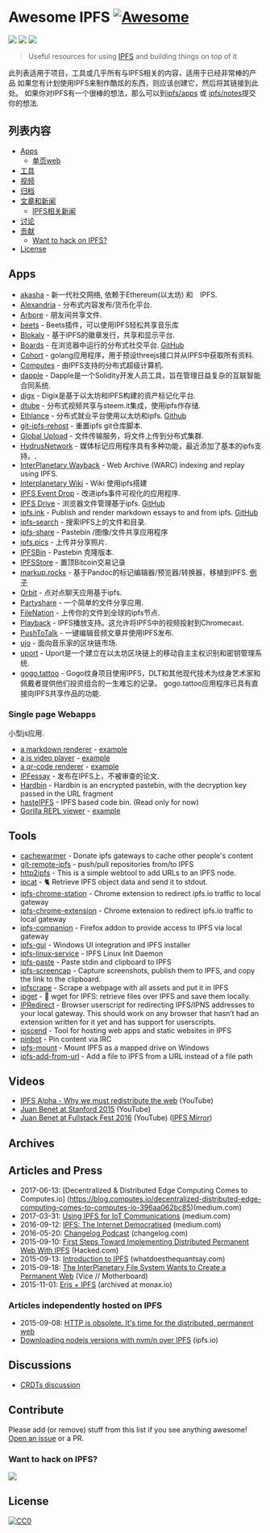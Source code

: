 # Awesome IPFS [![Awesome](https://cdn.rawgit.com/sindresorhus/awesome/d7305f38d29fed78fa85652e3a63e154dd8e8829/media/badge.svg)](https://github.com/sindresorhus/awesome)

[![](https://img.shields.io/badge/made%20by-Protocol%20Labs-blue.svg?style=flat-square)](http://ipn.io)
[![](https://img.shields.io/badge/project-IPFS-blue.svg?style=flat-square)](http://ipfs.io/)
[![](https://img.shields.io/badge/freenode-%23ipfs-blue.svg?style=flat-square)](http://webchat.freenode.net/?channels=%23ipfs)

> Useful resources for using [IPFS](https://ipfs.io) and building things on top of it

此列表适用于项目，工具或几乎所有与IPFS相关的内容，适用于已经非常棒的产品
如果您有计划使用IPFS来制作酷炫的东西，则应该创建它，然后将其链接到此处。 
如果你对IPFS有一个很棒的想法，那么可以到[ipfs/apps](https://github.com/ipfs/apps) 或
[ipfs/notes](https://github.com/ipfs/notes)提交你的想法.

## 列表内容

- [Apps](#apps)
  - [单页web](#single-page-webapps)
- [工具](#tools)
- [视频](#videos)
- [归档](#archives)
- [文章和新闻](#articles-and-press)
  - [IPFS相关新闻](#articles-independently-hosted-on-ipfs)
- [讨论](#discussions)
- [贡献](#contribute)
  - [Want to hack on IPFS?](#want-to-hack-on-ipfs)
- [License](#license)

## Apps

* [akasha](http://akasha.world/) - 新一代社交网络, 依赖于Ethereum(以太坊) 和　IPFS.
* [Alexandria](http://www.alexandria.io/learn/#integrated-technologies) - 分布式内容发布/货币化平台.
* [Arbore](http://arbo.re) - 朋友间共享文件.
* [beets](https://github.com/beetbox/beets) - Beets插件，可以使用IPFS轻松共享音乐库
* [Blokaly](https://www.blokaly.com) - 基于IPFS的徽章发行，共享和显示平台.
* [Boards](https://ipfs.io/ipns/boards.ydns.eu) - 在浏览器中运行的分布式社交平台. [GitHub](https://github.com/fazo96/ipfs-boards)
* [Cohort](https://github.com/zignig/cohort) - golang应用程序，用于预设threejs接口并从IPFS中获取所有资料.
* [Computes](https://computes.io) - 由IPFS支持的分布式超级计算机.
* [dapple](https://github.com/nexusdev/dapple) - Dapple是一个Solidity开发人员工具，旨在管理日益复杂的互联智能合同系统.
* [digx](https://www.dgx.io/) - Digix是基于以太坊和IPFS构建的资产标记化平台.
* [dtube](https://d.tube) - 分布式视频共享与steem.it集成，使用ipfs作存储.
* [Ethlance](http://ethlance.com) - 分布式就业平台使用以太坊和ipfs. [Github](https://github.com/madvas/ethlance)
* [git-ipfs-rehost](https://github.com/whyrusleeping/git-ipfs-rehost) - 重置ipfs git仓库脚本.
* [Global Upload](https://globalupload.io/) - 文件传输服务，将文件上传到分布式集群.
* [HydrusNetwork](https://github.com/hydrusnetwork/hydrus) - 媒体标记应用程序具有多种功能，最近添加了基本的ipfs支持。.
* [InterPlanetary Wayback](https://github.com/oduwsdl/ipwb) - Web Archive (WARC) indexing and replay using IPFS.
* [Interplanetary Wiki](https://github.com/jamescarlyle/ipfs-wiki) - Wiki 使用ipfs搭建
* [IPFS Event Drop](https://github.com/travisperson/ipfs-event-drops) - 改进ipfs事件可视化的应用程序.
* [IPFS Drive](http://ipfs-drive.ydns.eu) - 浏览器文件管理基于ipfs. [GitHub](https://github.com/fazo96/ipfs-drive)
* [ipfs.ink](https://ipfs.ink) - Publish and render markdown essays to and from ipfs. [GitHub](https://github.com/kpcyrd/ipfs.ink)
* [ipfs-search](http://ipfs-search.com) - 搜索IPFS上的文件和目录.
* [ipfs-share](https://github.com/rameshvarun/ipfs-share) - Pastebin /图像/文件共享应用程序
* [ipfs.pics](https://github.com/ipfspics/ipfspics-server) - 上传并分享照片.
* [IPFSBin](https://github.com/victorbjelkholm/ipfsbin) - Pastebin 克隆版本.
* [IPFSStore](https://ipfsstore.it) - 置顶Bitcoin交易记录
* [markup.rocks](https://github.com/davidar/markup.rocks) - 基于Pandoc的标记编辑器/预览器/转换器，移植到IPFS. [例子](https://ipfs.io/ipfs/QmWPgJnUGLB1LPh9KMG9LEN4LVu5e17TwkEtcmTWdNn9V6/#/ipfs/QmfQ75DjAxYzxMP2hdm6o4wFwZS5t7uorEZ2pX9AKXEg2u)
* [Orbit](https://github.com/haadcode/orbit) - 点对点聊天应用基于ipfs.
* [Partyshare](https://partysha.re) - 一个简单的文件分享应用.
* [FileNation](https://filenation.io/) - 上传你的文件到全球的ipfs节点.
* [Playback](https://mafintosh.github.io/playback/) - IPFS播放支持。这允许将IPFS中的视频投射到Chromecast.
* [PushToTalk](http://timothy.hobbs.cz/push-to-talk/index.html) - 一键编辑音频文章并使用IPFS发布.
* [ujo](http://ujomusic.com/) - 面向音乐家的区块链市场.
* [uport](https://uport.me/#home) - Uport是一个建立在以太坊区块链上的移动自主主权识别和密钥管理系统.
* [gogo.tattoo](http://gogo.tattoo) - Gogo纹身项目使用IPFS，DLT和其他现代技术为纹身艺术家和佩戴者提供他们投资组合的一生难忘的记录。 gogo.tattoo应用程序已具有直接向IPFS共享作品的功能.
### Single page Webapps

小型js应用.

- [a markdown renderer](https://github.com/ipfs/website/tree/master/content/docs/examples/webapps/markdown-viewer) - [example](
  https://ipfs.io/ipfs/QmSrCRJmzE4zE1nAfWPbzVfanKQNBhp7ZWmMnEdbiLvYNh/mdown#/ipfs/QmfQ75DjAxYzxMP2hdm6o4wFwZS5t7uorEZ2pX9AKXEg2u
)
- [a js video player](https://github.com/ipfs/website/tree/master/content/docs/examples/webapps/play) - [example](
  https://ipfs.io/ipfs/QmVc6zuAneKJzicnJpfrqCH9gSy6bz54JhcypfJYhGUFQu/play#/ipfs/QmTKZgRNwDNZwHtJSjCp6r5FYefzpULfy37JvMt9DwvXse
)
- [a qr-code renderer](https://github.com/ipfs/website/tree/master/content/docs/examples/webapps/qr-render) - [example](
  https://ipfs.io/ipfs/QmccqhJg5wm5kNjAP4k4HrYxoqaXUGNuotDUqfvYBx8jrR/qr#enter%20text%20here
)
- [IPFessay](https://gitlab.com/stavros/IPFessay) - 发布在IPFS上，不被审查的论文.
- [Hardbin](https://github.com/jes/hardbin) - Hardbin is an encrypted pastebin, with the decryption key passed in the URL fragment
- [hasteIPFS](https://ipfs.io/ipns/bin.ipfs.ovh/) - IPFS based code bin. (Read only for now)
- [Gorilla REPL viewer](https://github.com/keorn/ipfs-gorilla-repl) - [example](https://ipfs.io/ipfs/QmRNUauWDvZFkAp1Bw3kAode3jT8aH2vx7LYzbS7H6R3Mg/view.html?path=/ipfs/QmbRdyLXiFWrKc5hW1NbvpUxF9tLovWCPgiz4BDhjD9k3j)

## Tools

* [cachewarmer](https://github.com/BrendanBenshoof/cachewarmer) - Donate ipfs gateways to cache other people's content
* [git-remote-ipfs](https://github.com/cryptix/git-remote-ipfs) - push/pull repositories from/to IPFS
* [http2ipfs](https://github.com/jbenet/http2ipfs-web) - This is a simple webtool to add URLs to an IPFS node.
* [ipcat](https://github.com/noffle/ipcat) - :cat2: Retrieve IPFS object data and send it to stdout.
* [ipfs-chrome-station](https://github.com/fbaiodias/ipfs-chrome-station) - Chrome extension to redirect ipfs.io traffic to local gateway
* [ipfs-chrome-extension](https://github.com/dylanPowers/ipfs-chrome-extension) - Chrome extension to redirect ipfs.io traffic to local gateway
* [ipfs-companion](https://github.com/ipfs/ipfs-companion) - Firefox addon to provide access to IPFS via local gateway
* [ipfs-gui](https://github.com/marcin212/ipfs-gui) - Windows UI integration and IPFS installer
* [ipfs-linux-service](https://github.com/dylanPowers/ipfs-linux-service) - IPFS Linux Init Daemon
* [ipfs-paste](https://github.com/jbenet/ipfs-paste) - Paste stdin and clipboard to IPFS
* [ipfs-screencap](https://github.com/jbenet/ipfs-screencap) - Capture screenshots, publish them to IPFS, and copy the link to the clipboard.
* [ipfscrape](https://github.com/victorbjelkholm/ipfscrape) - Scrape a webpage with all assets and put it in IPFS
* [ipget](https://github.com/ipfs/ipget) - :satellite: wget for IPFS: retrieve files over IPFS and save them locally.
* [IPRedirect](https://github.com/JayBrown/IPRedirect) - Browser userscript for redirecting IPFS/IPNS addresses to your local gateway. This should work on any browser that hasn’t had an extension written for it yet and has support for userscripts.
* [ipscend](https://github.com/diasdavid/ipscend) - Tool for hosting web apps and static websites in IPFS
* [pinbot](https://github.com/whyrusleeping/pinbot) - Pin content via IRC
* [ipfs-mount](https://github.com/richardschneider/net-ipfs-mount) - Mount IPFS as a mapped drive on Windows
* [ipfs-add-from-url](https://github.com/maxlath/ipfs-add-from-url) - Add a file to IPFS from a URL instead of a file path

## Videos

* [IPFS Alpha - Why we must redistribute the web](https://www.youtube.com/watch?v=skMTdSEaCtA) (YouTube)
* [Juan Benet at Stanford 2015](https://www.youtube.com/watch?v=HUVmypx9HGI) (YouTube)
* [Juan Benet at Fullstack Fest 2016](https://www.youtube.com/watch?v=jONZtXMu03w) (YouTube) ([IPFS Mirror](https://ipfs.io/ipfs/QmX8LDhDSYdX3xG6cHFUybXLDSuvo9Lz6wF5NU3UVmJRnB))

## Archives

## Articles and Press

* 2017-06-13: [Decentralized & Distributed Edge Computing Comes to Computes.io] (https://blog.computes.io/decentralized-distributed-edge-computing-comes-to-computes-io-396aa062bc85)(medium.com)
* 2017-03-31: [Using IPFS for IoT Communications](https://medium.com/@chrismatthieu/using-ipfs-for-iot-communications-b49c2139783a) (medium.com)
* 2016-09-12: [IPFS: The Internet Democratised](https://medium.com/@tonywillenberg/web-3-0-a-truly-democratised-internet-f4b06cb4077b) (medium.com)
* 2016-05-20: [Changelog Podcast](https://changelog.com/204/) (changelog.com)
* 2015-09-10: [First Steps Toward Implementing Distributed Permanent Web With IPFS](https://hacked.com/first-steps-toward-implementing-distributed-permanent-web-ipfs/) (Hacked.com)
* 2015-09-13: [Introduction to IPFS](http://whatdoesthequantsay.com/2015/09/13/ipfs-introduction-by-example) (whatdoesthequantsay.com)
* 2015-09-18: [The InterPlanetary File System Wants to Create a Permanent Web](http://motherboard.vice.com/read/the-interplanetary-file-system-wants-to-create-a-permanent-web) (Vice // Motherboard)
* 2015-11-01: [Eris + IPFS](https://monax.io/2015/11/01/eris-and-ipfs/) (archived at monax.io)

### Articles independently hosted on IPFS
* 2015-09-08: [HTTP is obsolete. It's time for the distributed, permanent web](https://ipfs.io/ipfs/QmNhFJjGcMPqpuYfxL62VVB9528NXqDNMFXiqN5bgFYiZ1/its-time-for-the-permanent-web.html)
* [Downloading nodejs versions with nvm/n over IPFS](https://ipfs.io/ipfs/QmTkzDwWqPbnAh5YiV5VwcTLnGdwSNsNTn2aDxdXBFca7D/example#/ipfs/QmUx363UFtgiQqkHHsPK3TSDmwoALDo2hrbMWbcxjH2vFc) (ipfs.io)

## Discussions

* [CRDTs discussion](https://github.com/ipfs/notes/issues/23)

## Contribute

Please add (or remove) stuff from this list if you see anything awesome! [Open an issue](https://github.com/ipfs/awesome-ipfs/issues) or a PR.

### Want to hack on IPFS?

[![](https://cdn.rawgit.com/jbenet/contribute-ipfs-gif/master/img/contribute.gif)](https://github.com/ipfs/community/blob/master/contributing.md)

## License

[![CC0](https://licensebuttons.net/p/zero/1.0/88x31.png)](https://creativecommons.org/publicdomain/zero/1.0/)
